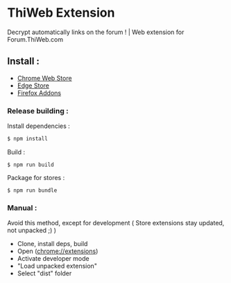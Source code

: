 # ThiWeb Extension
Decrypt automatically links on the forum ! | Web extension for Forum.ThiWeb.com

## Install : 
- [Chrome Web Store](https://chrome.google.com/webstore/detail/thiweb-auto-decrypt/noadaplbhpacekfmbhojlbldckniffce?hl=fr)
- [Edge Store](https://microsoftedge.microsoft.com/addons/detail/jgcopilbhgndmjfbckfbfehjpeapcaed)
- [Firefox Addons](https://addons.mozilla.org/fr/firefox/addon/thiweb-cryptdecrypt/)

### Release building :

Install dependencies :
```sh
$ npm install
```

Build :
```
$ npm run build
```

Package for stores :
```
$ npm run bundle
```

### Manual :

Avoid this method, except for development ( Store extensions stay updated, not unpacked ;) )

- Clone, install deps, build
- Open ([chrome://extensions](chrome://extensions))
- Activate developer mode
- "Load unpacked extension" 
- Select "dist" folder
